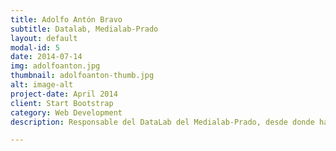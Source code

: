 ```yaml
---
title: Adolfo Antón Bravo
subtitle: Datalab, Medialab-Prado
layout: default
modal-id: 5
date: 2014-07-14
img: adolfoanton.jpg
thumbnail: adolfoanton-thumb.jpg
alt: image-alt
project-date: April 2014
client: Start Bootstrap
category: Web Development
description: Responsable del DataLab del Medialab-Prado, desde donde ha dirigido la experimentación, producción y divulgación de proyectos en torno a la cultura de los datos y el fomento de los datos abiertos. Adolfo ha sido representante del Open Knowledge Foundation España, una organización dedicada a financiar y fomentar los proyectos de datos, entre otros.

---
```

